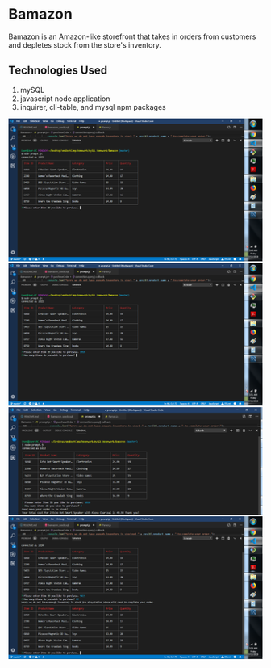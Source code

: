 # Bamazon

<p>Bamazon is an Amazon-like storefront that takes in orders from customers and depletes stock from the store's inventory.</p>

<h2>Technologies Used</h2>
<ol>
<li>mySQL</li>
<li>javascript node application</li>
<li>inquirer, cli-table, and mysql npm packages</li>
</ol>

<img src="images/prompt.png" alt="prompt">
<img src="images/prompt1.png" alt="prompt1">
<img src="images/inStock.png" alt="inStock">
<img src="images/outOfStock.png" alt="outOfStock">